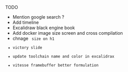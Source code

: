 TODO
- Mention google search ? 
- Add timeline
- Excalidraw black engine book
- Add docker image size screen and cross compilation
- chnage <code> size on h1
- victory slide
- update toolchain name and color in excalidrax
- vitesse framebuffer better formulation
